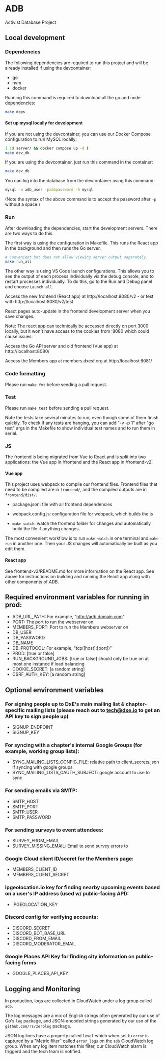 # ADB

Activist Database Project

## Local development

### Dependencies

The following dependencies are required to run this project and will be already
installed if using the devcontainer:

- go
- nvm
- docker

Running this command is required to download all the go and node dependencies:

```bash
make deps
```

#### Set up mysql locally for development

If you are not using the devcontainer, you can use our Docker Compose configuration
to run MySQL locally:

```bash
( cd server/ && docker compose up -d )
make dev_db
```

If you are using the devcontainer, just run this command in the container:

```bash
make dev_db
```

You can log into the database from the devcontainer using this command:

```bash
mysql -u adb_user -padbpassword -h mysql
```

(Note the syntax of the above command is to accept the password after `-p`
without a space.)

### Run

After downloading the dependencies, start the development servers. There are two
ways to do this.

The first way is using the configuration in Makefile. This runs the React app
in the background and then runs the Go server.

```bash
# Convenient but does not allow viewing server output separately.
make run_all
```

The other way is using VS Code launch configurations. This allows you to see
the output of each process individually via the debug console, and to restart
processes individually. To do this, go to the Run and Debug panel and choose
`Launch all`.

Access the new frontend (React app) at http://localhost:8080/v2 - or test with
http://localhost:8080/v2/test.

React pages auto-update in the frontend development server when you save
changes.

Note: The react app can technically be accessed directly on port 3000 locally,
but it won't have access to the cookies from :8080 which could cause issues.

Access the Go API server and old frontend (Vue app) at http://localhost:8080/

Access the Members app at members.dxesf.org at http://localhost:8081/

### Code formatting

Please run `make fmt` before sending a pull request.

### Test

Please run `make test` before sending a pull request.

Note the tests take several minutes to run, even though some of them
finish quickly. To check if any tests are hanging, you can add "-v -p 1" after
"go test" args in the Makefile to show individual test names and to run them
in serial.

### JS

The frontend is being migrated from Vue to React and is split into two
applications: the Vue app in /frontend and the React app in /frontend-v2.

#### Vue app

This project uses webpack to compile our frontend files. Frontend
files that need to be compiled are in `frontend/`, and the compiled
outputs are in `frontend/dist/`.

- package.json: file with all frontend dependencies

- webpack.config.js: configuration file for webpack, which builds the js

- `make watch`: watch the frontend folder for changes and
  automatically build the file if anything changes.

The most convenient workflow is to run `make watch` in one terminal
and `make run` in another one. Then your JS changes will automatically
be built as you edit them.

#### React app

See frontend-v2/README.md for more information on the React app. See above for
instructions on building and running the React app along with other components
of ADB.

## Required environment variables for running in prod:

- ADB_URL_PATH: For example, "http://adb.domain.com"
- PORT: The port to run the webserver on
- MEMBERS_PORT: Port to run the Members webserver on
- DB_USER
- DB_PASSWORD
- DB_NAME
- DB_PROTOCOL: For example, "tcp([host]:[port])"
- PROD: [true or false]
- RUN_BACKGROUND_JOBS: [true or false] should only be true on at most one instance if load balancing
- COOKIE_SECRET: [a random string]
- CSRF_AUTH_KEY: [a random string]

## Optional environment variables

### For signing people up to DxE's main mailing list & chapter-specific mailing lists (please reach out to tech@dxe.io to get an API key to sign people up)

- SIGNUP_ENDPOINT
- SIGNUP_KEY

### For syncing with a chapter's internal Google Groups (for example, working group lists):

- SYNC_MAILING_LISTS_CONFIG_FILE: relative path to client_secrets.json if syncing with google groups
- SYNC_MAILING_LISTS_OAUTH_SUBJECT: google account to use to sync

### For sending emails via SMTP:

- SMTP_HOST
- SMTP_PORT
- SMTP_USER
- SMTP_PASSWORD

### For sending surveys to event attendees:

- SURVEY_FROM_EMAIL
- SURVEY_MISSING_EMAIL: Email to send survey errors to

### Google Cloud client ID/secret for the Members page:

- MEMBERS_CLIENT_ID
- MEMBERS_CLIENT_SECRET

### ipgeolocation.io key for finding nearby upcoming events based on a user's IP address (used w/ public-facing API):

- IPGEOLOCATION_KEY

### Discord config for verifying accounts:

- DISCORD_SECRET
- DISCORD_BOT_BASE_URL
- DISCORD_FROM_EMAIL
- DISCORD_MODERATOR_EMAIL

### Google Places API Key for finding city information on public-facing forms

- GOOGLE_PLACES_API_KEY

## Logging and Monitoring

In production, logs are collected in CloudWatch under a log group called `adb`.

The log messages are a mix of English strings often generated by our use of Go's `log` package, and JSON-encoded strings
generated by our use of the `github.com/rs/zerolog` package.

JSON log lines have a property called `level` which when set to `error` is captured by a "Metric filter" called
`error_logs` on the `adb` CloudWatch log group. When any log item matches this filter, our CloudWatch alarm is triggerd
and the tech team is notified.
